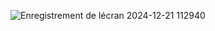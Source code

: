 ![Enregistrement de lécran 2024-12-21 112940](https://github.com/user-attachments/assets/75c5f60d-a313-4afa-84af-a5cecb03c2e6)
